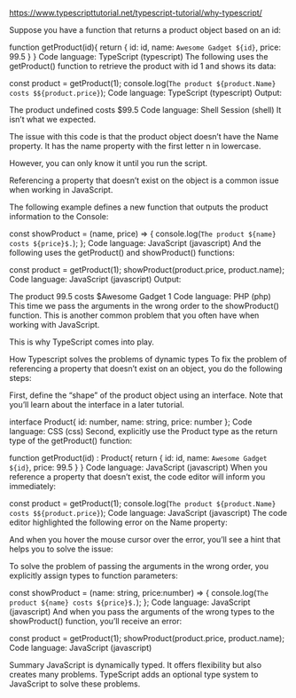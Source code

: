 https://www.typescripttutorial.net/typescript-tutorial/why-typescript/

Suppose you have a function that returns a product object based on an id:

function getProduct(id){
  return {
    id: id,
    name: `Awesome Gadget ${id}`,
    price: 99.5
  }
}
Code language: TypeScript (typescript)
The following uses the getProduct() function to retrieve the product with id 1 and shows its data:

const product = getProduct(1);
console.log(`The product ${product.Name} costs $${product.price}`);
Code language: TypeScript (typescript)
Output:

The product undefined costs $99.5 
Code language: Shell Session (shell)
It isn’t what we expected.

The issue with this code is that the product object doesn’t have the Name property. It has the name property with the first letter n in lowercase.

However, you can only know it until you run the script.

Referencing a property that doesn’t exist on the object is a common issue when working in JavaScript.

The following example defines a new function that outputs the product information to the Console:

const showProduct = (name, price)  => {
  console.log(`The product ${name} costs ${price}$.`);
};
Code language: JavaScript (javascript)
And the following uses the getProduct() and showProduct() functions:

const product = getProduct(1);
showProduct(product.price, product.name);
Code language: JavaScript (javascript)
Output:

The product 99.5 costs $Awesome Gadget 1 
Code language: PHP (php)
This time we pass the arguments in the wrong order to the showProduct() function. This is another common problem that you often have when working with JavaScript.

This is why TypeScript comes into play.

How Typescript solves the problems of dynamic types
To fix the problem of referencing a property that doesn’t exist on an object, you do the following steps:

First, define the “shape” of the product object using an interface. Note that you’ll learn about the interface in a later tutorial.

interface Product{
    id: number,
    name: string,
    price: number
};
Code language: CSS (css)
Second, explicitly use the Product type as the return type of the getProduct() function:

function getProduct(id) : Product{
  return {
    id: id,
    name: `Awesome Gadget ${id}`,
    price: 99.5
  }
}
Code language: JavaScript (javascript)
When you reference a property that doesn’t exist, the code editor will inform you immediately:

const product = getProduct(1);
console.log(`The product ${product.Name} costs $${product.price}`);
Code language: JavaScript (javascript)
The code editor highlighted the following error on the Name property:


And when you hover the mouse cursor over the error, you’ll see a hint that helps you to solve the issue:


To solve the problem of passing the arguments in the wrong order, you explicitly assign types to function parameters:

const showProduct = (name: string, price:number)  => {
  console.log(`The product ${name} costs ${price}$.`);
};
Code language: JavaScript (javascript)
And when you pass the arguments of the wrong types to the showProduct() function, you’ll receive an error:

const product = getProduct(1);
showProduct(product.price, product.name);
Code language: JavaScript (javascript)

Summary
JavaScript is dynamically typed. It offers flexibility but also creates many problems.
TypeScript adds an optional type system to JavaScript to solve these problems.
